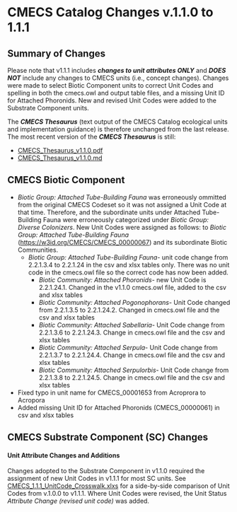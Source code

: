 # CMECS Catalog Changes v.1.1.0 to 1.1.1

## Summary of Changes
Please note that v1.1.1 includes _**changes to unit attributes ONLY**_ and _**DOES NOT**_ include any changes to CMECS units (i.e., concept changes).
Changes were made to select Biotic Component units to correct Unit Codes and spelling in both the cmecs.owl and output table files, and a missing Unit ID for Attached Phoronids.
New and revised Unit Codes were added to the Substrate Component units. 

The _**CMECS Thesaurus**_ (text output of the CMECS Catalog ecological units and implementation guidance) is therefore unchanged from the last release. The most recent version of the _**CMECS Thesaurus**_ is still:
- [CMECS_Thesaurus_v1.1.0.pdf](https://github.com/NOAA-OCM/cmecs/blob/main/CMECS_Catalog_v1.1.0/CMECS_Thesaurus_v1.1.0.pdf)
- [CMECS_Thesaurus_v1.1.0.md](https://github.com/NOAA-OCM/cmecs/blob/main/CMECS_Catalog_v1.1.0/CMECS_Thesaurus_v1.1.0.md)

## CMECS Biotic Component

- _Biotic Group: Attached Tube-Building Fauna_ was erroneously ommitted from the original CMECS Codeset so it was not assigned a Unit Code at that time. Therefore, and the subordinate units under Attached Tube-Building Fauna were erroneously categorized under _Biotic Group: Diverse Colonizers_. New Unit Codes were assigned as follows: to _Biotic Group: Attached Tube-Building Fauna_ (https://w3id.org/CMECS/CMECS_00000067) and its subordinate Biotic Communities.
  - _Biotic Group: Attached Tube-Building Fauna_- unit code change from 2.2.1.3.4 to 2.2.1.24 in the csv and xlsx tables only. There was no unit code in the cmecs.owl file so the correct code has now been added. 
    - _Biotic Community: Attached Phoronids_- new Unit Code is 2.2.1.24.1. Changed in the v1.1.0 cmecs.owl file, added to the csv and xlsx tables
    - _Biotic Community: Attached Pogonophorans_- Unit Code changed from 2.2.1.3.5 to 2.2.1.24.2. Changed in cmecs.owl file and the csv and xlsx tables
    - _Biotic Community: Attached Sabellaria_- Unit Code change from 2.2.1.3.6 to 2.2.1.24.3. Change in cmecs.owl file and the csv and xlsx tables
    - _Biotic Community: Attached Serpula_- Unit Code change from 2.2.1.3.7 to 2.2.1.24.4. Change in cmecs.owl file and the csv and xlsx tables
    - _Biotic Community: Attached Serpulorbis_- Unit Code change from 2.2.1.3.8 to 2.2.1.24.5. Change in cmecs.owl file and the csv and xlsx tables
- Fixed typo in unit name for CMECS_00001653 from Acroprora to Acropora
- Added missing Unit ID for Attached Phoronids (CMECS_00000061) in csv and xlsx tables 

## CMECS Substrate Component (SC) Changes

#### Unit Attribute Changes and Additions
Changes adopted to the Substrate Component in v1.1.0 required the assignment of new Unit Codes in v1.1.1 for most SC units. See [CMECS_1.1.1_UnitCode_Crosswalk.xlxs]() for a side-by-side comparison of Unit Codes from v.1.0.0 to v1.1.1. Where Unit Codes were revised, the Unit Status _Attribute Change (revised unit code)_ was added.
